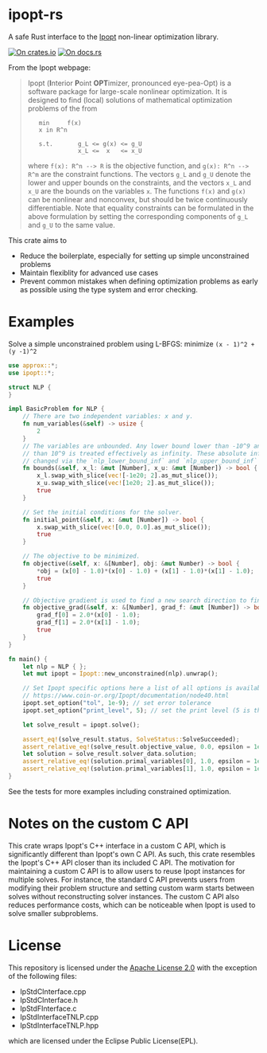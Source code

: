 # ipopt-rs

A safe Rust interface to the [Ipopt](https://projects.coin-or.org/Ipopt) non-linear optimization
library.

[![On crates.io](https://img.shields.io/crates/v/ipopt.svg)](https://crates.io/crates/ipopt)
[![On docs.rs](https://docs.rs/ipopt/badge.svg)](https://docs.rs/ipopt/)

From the Ipopt webpage:

> Ipopt (**I**nterior **P**oint **OPT**imizer, pronounced eye-pea-Opt) is a software package
> for large-scale nonlinear optimization. It is designed to find (local) solutions of
> mathematical optimization problems of the from
>
>```verbatim
>    min     f(x)
>    x in R^n
>
>    s.t.       g_L <= g(x) <= g_U
>               x_L <=  x   <= x_U
>```
>
> where `f(x): R^n --> R` is the objective function, and `g(x): R^n --> R^m` are the
> constraint functions. The vectors `g_L` and `g_U` denote the lower and upper bounds
> on the constraints, and the vectors `x_L` and `x_U` are the bounds on the variables
> `x`. The functions `f(x)` and `g(x)` can be nonlinear and nonconvex, but should be
> twice continuously differentiable. Note that equality constraints can be
> formulated in the above formulation by setting the corresponding components of
> `g_L` and `g_U` to the same value.

This crate aims to 
  - Reduce the boilerplate, especially for setting up simple unconstrained problems
  - Maintain flexiblity for advanced use cases
  - Prevent common mistakes when defining optimization problems as early as possible using the type
    system and error checking.

# Examples

Solve a simple unconstrained problem using L-BFGS: minimize `(x - 1)^2 + (y -1)^2`


```rust
use approx::*;
use ipopt::*;

struct NLP {
}

impl BasicProblem for NLP {
    // There are two independent variables: x and y.
    fn num_variables(&self) -> usize {
        2
    }    
    // The variables are unbounded. Any lower bound lower than -10^9 and upper bound higher
    // than 10^9 is treated effectively as infinity. These absolute infinity limits can be
    // changed via the `nlp_lower_bound_inf` and `nlp_upper_bound_inf` Ipopt options.
    fn bounds(&self, x_l: &mut [Number], x_u: &mut [Number]) -> bool {
        x_l.swap_with_slice(vec![-1e20; 2].as_mut_slice());
        x_u.swap_with_slice(vec![1e20; 2].as_mut_slice());
        true
    }

    // Set the initial conditions for the solver.
    fn initial_point(&self, x: &mut [Number]) -> bool {
        x.swap_with_slice(vec![0.0, 0.0].as_mut_slice());
        true
    }

    // The objective to be minimized.
    fn objective(&self, x: &[Number], obj: &mut Number) -> bool {
        *obj = (x[0] - 1.0)*(x[0] - 1.0) + (x[1] - 1.0)*(x[1] - 1.0);
        true
    }

    // Objective gradient is used to find a new search direction to find the critical point.
    fn objective_grad(&self, x: &[Number], grad_f: &mut [Number]) -> bool {
        grad_f[0] = 2.0*(x[0] - 1.0);
        grad_f[1] = 2.0*(x[1] - 1.0);
        true
    }
}

fn main() {
    let nlp = NLP { };
    let mut ipopt = Ipopt::new_unconstrained(nlp).unwrap();

    // Set Ipopt specific options here a list of all options is available at
    // https://www.coin-or.org/Ipopt/documentation/node40.html
    ipopt.set_option("tol", 1e-9); // set error tolerance
    ipopt.set_option("print_level", 5); // set the print level (5 is the default)

    let solve_result = ipopt.solve();

    assert_eq!(solve_result.status, SolveStatus::SolveSucceeded);
    assert_relative_eq!(solve_result.objective_value, 0.0, epsilon = 1e-10);
    let solution = solve_result.solver_data.solution;
    assert_relative_eq!(solution.primal_variables[0], 1.0, epsilon = 1e-10);
    assert_relative_eq!(solution.primal_variables[1], 1.0, epsilon = 1e-10);
}
```

See the tests for more examples including constrained optimization.


# Notes on the custom C API

This crate wraps Ipopt's C++ interface in a custom C API, which is significantly different than
Ipopt's own C API. As such, this crate resembles the Ipopt's C++ API closer than its included C API.
The motivation for maintaining a custom C API is to allow users to reuse Ipopt instances for
multiple solves. For instance, the standard C API prevents users from modifying their problem
structure and setting custom warm starts between solves without reconstructing solver instances. The
custom C API also reduces performance costs, which can be noticeable when Ipopt is used to solve
smaller subproblems.


# License

This repository is licensed under the [Apache License 2.0](http://www.apache.org/licenses/LICENSE-2.0) with the exception of the following files:

  - IpStdCInterface.cpp
  - IpStdCInterface.h
  - IpStdFInterface.c
  - IpStdInterfaceTNLP.cpp
  - IpStdInterfaceTNLP.hpp

which are licensed under the Eclipse Public License(EPL).

